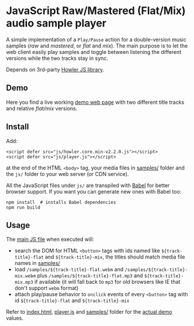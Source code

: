 # JavaScript Raw/Mastered (Flat/Mix) audio sample player

A simple implementation of a `Play/Pause` action for a double-version music samples (*raw* and *mastered*, or *flat* and *mix*). The main purpose is to let the web client easily play samples and toggle between listening the different versions while the two tracks stay in sync.

Depends on 3rd-party [Howler JS library][howler].

## Demo

Here you find a live working [demo web page][demo] with two different title tracks and relative *flat/mix* versions.

## Install

Add:

```lang=html
<script defer src="js/howler.core.min-v2.2.0.js"></script>
<script defer src="js/player.js"></script>
```

at the end of the HTML `<body>` tag, your media files in [samples/](samples/) folder and the `js/` folder to your web server (or CDN service).

All the JavaScript files under `js/` are transpiled with [Babel][babel] for better browser support. If you want you can generate new ones with Babel too:

```lang=bash
npm install  # installs Babel dependencies
npm run build
```

## Usage

The [main JS file](src/player.js) when executed will:

- search the DOM for HTML `<button>` tags with ids named like `${track-title}-flat` and `${track-title}-mix`, the titles should match media file names in [samples/](samples/)
- load `/samples/${track-title}-flat.webm` and `/samples/${track-title}-mix.webm` plus `/samples/${track-title}-flat.mp3` and `${track-title}-mix.mp3` if available (it will fall back to `mp3` for old browsers like IE that don't support `webm` format)
- attach play/pause behavior to `onclick` events of every `<button>` tag with id `${track-title}-flat` and `${track-title}-mix`

Refer to [index.html](index.html), [player.js](src/player.js) and [samples/](samples/) folder for the [actual demo][demo] values.

[babel]: <https://babeljs.io/>
[demo]: <https://shaftoe.github.io/js-mastered-audio-player/>
[howler]: <https://github.com/goldfire/howler.js#documentation>
